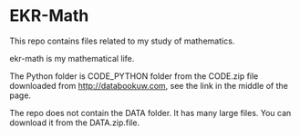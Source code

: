 # EKR-Math

This repo contains files related to my study of mathematics.

ekr-math is my mathematical life.

The Python folder is CODE_PYTHON folder from the CODE.zip file downloaded from http://databookuw.com, see the link in the middle of the page.

The repo does not contain the DATA folder. It has many large files. You can download it from the DATA.zip.file.